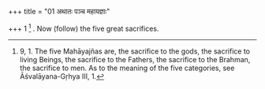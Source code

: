 +++
title = "01 अथातः पञ्च महायज्ञाः"

+++
1 [^1] . Now (follow) the five great sacrifices.


[^1]:  9, 1. The five Mahāyajñas are, the sacrifice to the gods, the sacrifice to living Beings, the sacrifice to the Fathers, the sacrifice to the Brahman, the sacrifice to men. As to the meaning of the five categories, see Āśvalāyana-Gṛhya III, 1.

